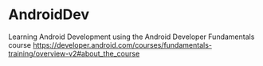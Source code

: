 # AndroidDev
Learning Android Development using the Android Developer Fundamentals course https://developer.android.com/courses/fundamentals-training/overview-v2#about_the_course
